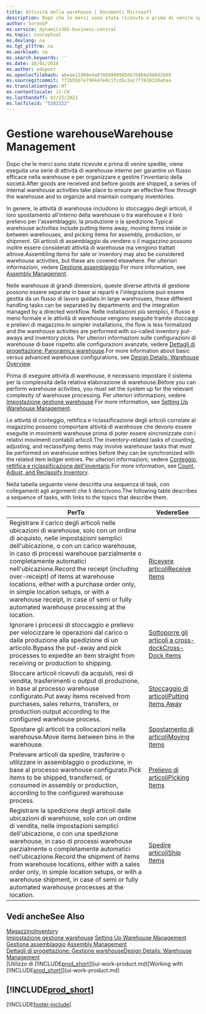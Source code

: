 ```yaml
---
title: Attività della warehouse | Documenti Microsoft
description: Dopo che le merci sono state ricevute e prima di venire spedite, viene eseguita una serie di attività di warehouse interne per garantire un flusso efficace nella warehouse e per organizzare e gestire l'inventario della società.
author: SorenGP
ms.service: dynamics365-business-central
ms.topic: conceptual
ms.devlang: na
ms.tgt_pltfrm: na
ms.workload: na
ms.search.keywords: ''
ms.date: 10/01/2020
ms.author: edupont
ms.openlocfilehash: abeae11d09e4a07884969985667b8b6d480d2b09
ms.sourcegitcommit: ff2b55b7e790447e0c1fcd5c2ec7f7610338ebaa
ms.translationtype: HT
ms.contentlocale: it-CH
ms.lasthandoff: 02/15/2021
ms.locfileid: "5382322"
---
```

# <a name="warehouse-management"></a><span data-ttu-id="038e5-103">Gestione warehouse</span><span class="sxs-lookup"><span data-stu-id="038e5-103">Warehouse Management</span></span>
<span data-ttu-id="038e5-104">Dopo che le merci sono state ricevute e prima di venire spedite, viene eseguita una serie di attività di warehouse interne per garantire un flusso efficace nella warehouse e per organizzare e gestire l'inventario della società.</span><span class="sxs-lookup"><span data-stu-id="038e5-104">After goods are received and before goods are shipped, a series of internal warehouse activities take place to ensure an effective flow through the warehouse and to organize and maintain company inventories.</span></span>

<span data-ttu-id="038e5-105">In genere, le attività di warehouse includono lo stoccaggio degli articoli, il loro spostamento all'interno della warehouse o tra warehouse e il loro prelievo per l'assemblaggio, la produzione o la spedizione.</span><span class="sxs-lookup"><span data-stu-id="038e5-105">Typical warehouse activities include putting items away, moving items inside or between warehouses, and picking items for assembly, production, or shipment.</span></span> <span data-ttu-id="038e5-106">Gli articoli di assemblaggio da vendere o il magazzino possono inoltre essere considerati attività di warehouse ma vengono trattati altrove.</span><span class="sxs-lookup"><span data-stu-id="038e5-106">Assembling items for sale or inventory may also be considered warehouse activities, but these are covered elsewhere.</span></span> <span data-ttu-id="038e5-107">Per ulteriori informazioni, vedere [Gestione assemblaggio](assembly-assemble-items.md).</span><span class="sxs-lookup"><span data-stu-id="038e5-107">For more information, see [Assembly Management](assembly-assemble-items.md).</span></span>  

<span data-ttu-id="038e5-108">Nelle warehouse di grandi dimensioni, queste diverse attività di gestione possono essere separate in base ai reparti e l'integrazione può essere gestita da un flusso di lavoro guidato.</span><span class="sxs-lookup"><span data-stu-id="038e5-108">In large warehouses, these different handling tasks can be separated by departments and the integration managed by a directed workflow.</span></span> <span data-ttu-id="038e5-109">Nelle installazioni più semplici, il flusso è meno formale e le attività di warehouse vengono eseguite tramite stoccaggi e prelievi di magazzino.</span><span class="sxs-lookup"><span data-stu-id="038e5-109">In simpler installations, the flow is less formalized and the warehouse activities are performed with so-called inventory put-aways and inventory picks.</span></span> <span data-ttu-id="038e5-110">Per ulteriori informazioni sulle configurazioni di warehouse di base rispetto alle configurazioni avanzate, vedere [Dettagli di progettazione: Panoramica warehouse](design-details-warehouse-overview.md).</span><span class="sxs-lookup"><span data-stu-id="038e5-110">For more information about basic versus advanced warehouse configurations, see [Design Details: Warehouse Overview](design-details-warehouse-overview.md).</span></span>

<span data-ttu-id="038e5-111">Prima di eseguire attività di warehouse, è necessario impostare il sistema per la complessità della relativa elaborazione di warehouse.</span><span class="sxs-lookup"><span data-stu-id="038e5-111">Before you can perform warehouse activities, you must set the system up for the relevant complexity of warehouse processing.</span></span> <span data-ttu-id="038e5-112">Per ulteriori informazioni, vedere [Impostazione gestione warehouse](warehouse-setup-warehouse.md).</span><span class="sxs-lookup"><span data-stu-id="038e5-112">For more information, see [Setting Up Warehouse Management](warehouse-setup-warehouse.md).</span></span>

<span data-ttu-id="038e5-113">Le attività di conteggio, rettifica e riclassificazione degli articoli correlate al magazzino possono comportare attività di warehouse che devono essere eseguite in movimenti warehouse prima di poter essere sincronizzate con i relativi movimenti contabili articoli.</span><span class="sxs-lookup"><span data-stu-id="038e5-113">The inventory-related tasks of counting, adjusting, and reclassifying items may involve warehouse tasks that must be performed on warehouse entries before they can be synchronized with the related item ledger entries.</span></span> <span data-ttu-id="038e5-114">Per ulteriori informazioni, vedere [Conteggio, rettifica e riclassificazione dell'inventario](inventory-how-count-adjust-reclassify.md).</span><span class="sxs-lookup"><span data-stu-id="038e5-114">For more information, see [Count, Adjust, and Reclassify Inventory](inventory-how-count-adjust-reclassify.md).</span></span>

 <span data-ttu-id="038e5-115">Nella tabella seguente viene descritta una sequenza di task, con collegamenti agli argomenti che li descrivono.</span><span class="sxs-lookup"><span data-stu-id="038e5-115">The following table describes a sequence of tasks, with links to the topics that describe them.</span></span>   

|<span data-ttu-id="038e5-116">**Per**</span><span class="sxs-lookup"><span data-stu-id="038e5-116">**To**</span></span>|<span data-ttu-id="038e5-117">**Vedere**</span><span class="sxs-lookup"><span data-stu-id="038e5-117">**See**</span></span>|  
|------------|-------------|  
|<span data-ttu-id="038e5-118">Registrare il carico degli articoli nelle ubicazioni di warehouse, solo con un ordine di acquisto, nelle impostazioni semplici dell'ubicazione, o con un carico warehouse, in caso di processi warehouse parzialmente o completamente automatici nell'ubicazione.</span><span class="sxs-lookup"><span data-stu-id="038e5-118">Record the receipt (including over-receipt) of items at warehouse locations, either with a purchase order only, in simple location setups, or with a warehouse receipt, in case of semi or fully automated warehouse processing at the location.</span></span>|[<span data-ttu-id="038e5-119">Ricevere articoli</span><span class="sxs-lookup"><span data-stu-id="038e5-119">Receive Items</span></span>](warehouse-how-receive-items.md)|
|<span data-ttu-id="038e5-120">Ignorare i processi di stoccaggio e prelievo per velocizzare le operazioni dal carico o dalla produzione alla spedizione di un articolo.</span><span class="sxs-lookup"><span data-stu-id="038e5-120">Bypass the put-away and pick processes to expedite an item straight from receiving or production to shipping.</span></span>|[<span data-ttu-id="038e5-121">Sottoporre gli articoli a cross-dock</span><span class="sxs-lookup"><span data-stu-id="038e5-121">Cross-Dock Items</span></span>](warehouse-how-to-cross-dock-items.md)|    
|<span data-ttu-id="038e5-122">Stoccare articoli ricevuti da acquisti, resi di vendita, trasferimenti o output di produzione, in base al processo warehouse configurato.</span><span class="sxs-lookup"><span data-stu-id="038e5-122">Put away items received from purchases, sales returns, transfers, or production output according to the configured warehouse process.</span></span>|[<span data-ttu-id="038e5-123">Stoccaggio di articoli</span><span class="sxs-lookup"><span data-stu-id="038e5-123">Putting Items Away</span></span>](warehouse-put-away-items.md)|
|<span data-ttu-id="038e5-124">Spostare gli articoli tra collocazioni nella warehouse.</span><span class="sxs-lookup"><span data-stu-id="038e5-124">Move items between bins in the warehouse.</span></span>|[<span data-ttu-id="038e5-125">Spostamento di articoli</span><span class="sxs-lookup"><span data-stu-id="038e5-125">Moving Items</span></span>](warehouse-move-items.md)|
|<span data-ttu-id="038e5-126">Prelevare articoli da spedire, trasferire o utilizzare in assemblaggio o produzione, in base al processo warehouse configurato.</span><span class="sxs-lookup"><span data-stu-id="038e5-126">Pick items to be shipped, transferred, or consumed in assembly or production, according to the configured warehouse process.</span></span>|[<span data-ttu-id="038e5-127">Prelievo di articoli</span><span class="sxs-lookup"><span data-stu-id="038e5-127">Picking Items</span></span>](warehouse-pick-items.md)|
|<span data-ttu-id="038e5-128">Registrare la spedizione degli articoli dalle ubicazioni di warehouse, solo con un ordine di vendita, nelle impostazioni semplici dell'ubicazione, o con una spedizione warehouse, in caso di processi warehouse parzialmente o completamente automatici nell'ubicazione.</span><span class="sxs-lookup"><span data-stu-id="038e5-128">Record the shipment of items from warehouse locations, either with a sales order only, in simple location setups, or with a warehouse shipment, in case of semi or fully automated warehouse processes at the location.</span></span>|[<span data-ttu-id="038e5-129">Spedire articoli</span><span class="sxs-lookup"><span data-stu-id="038e5-129">Ship Items</span></span>](warehouse-how-ship-items.md)|  

## <a name="see-also"></a><span data-ttu-id="038e5-130">Vedi anche</span><span class="sxs-lookup"><span data-stu-id="038e5-130">See Also</span></span>  
[<span data-ttu-id="038e5-131">Magazzino</span><span class="sxs-lookup"><span data-stu-id="038e5-131">Inventory</span></span>](inventory-manage-inventory.md)  
<span data-ttu-id="038e5-132">[Impostazione gestione warehouse](warehouse-setup-warehouse.md)   </span><span class="sxs-lookup"><span data-stu-id="038e5-132">[Setting Up Warehouse Management](warehouse-setup-warehouse.md)   </span></span>  
<span data-ttu-id="038e5-133">[Gestione assemblaggio](assembly-assemble-items.md)  </span><span class="sxs-lookup"><span data-stu-id="038e5-133">[Assembly Management](assembly-assemble-items.md)  </span></span>  
[<span data-ttu-id="038e5-134">Dettagli di progettazione: Gestione warehouse</span><span class="sxs-lookup"><span data-stu-id="038e5-134">Design Details: Warehouse Management</span></span>](design-details-warehouse-management.md)  
<span data-ttu-id="038e5-135">[Utilizzo di [!INCLUDE[prod_short](includes/prod_short.md)]](ui-work-product.md)</span><span class="sxs-lookup"><span data-stu-id="038e5-135">[Working with [!INCLUDE[prod_short](includes/prod_short.md)]](ui-work-product.md)</span></span>  

## [!INCLUDE[prod_short](includes/free_trial_md.md)]  


[!INCLUDE[footer-include](includes/footer-banner.md)]